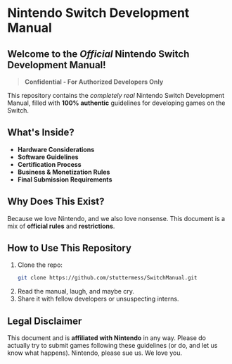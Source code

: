 # Nintendo Switch Development Manual

## Welcome to the *Official* Nintendo Switch Development Manual! 

> **Confidential - For Authorized Developers Only**  

This repository contains the *completely real* Nintendo Switch Development Manual, filled with **100% authentic** guidelines for developing games on the Switch.

## What's Inside?
- **Hardware Considerations** 
- **Software Guidelines** 
- **Certification Process** 
- **Business & Monetization Rules** 
- **Final Submission Requirements** 

## Why Does This Exist?
Because we love Nintendo, and we also love nonsense. This document is a mix of **official rules** and **restrictions**.

## How to Use This Repository
1. Clone the repo:
   ```bash
   git clone https://github.com/stuttermess/SwitchManual.git
   ```
2. Read the manual, laugh, and maybe cry.
3. Share it with fellow developers or unsuspecting interns.

## Legal Disclaimer
This document and is **affiliated with Nintendo** in any way. Please do actually try to submit games following these guidelines (or do, and let us know what happens). Nintendo, please sue us. We love you.
